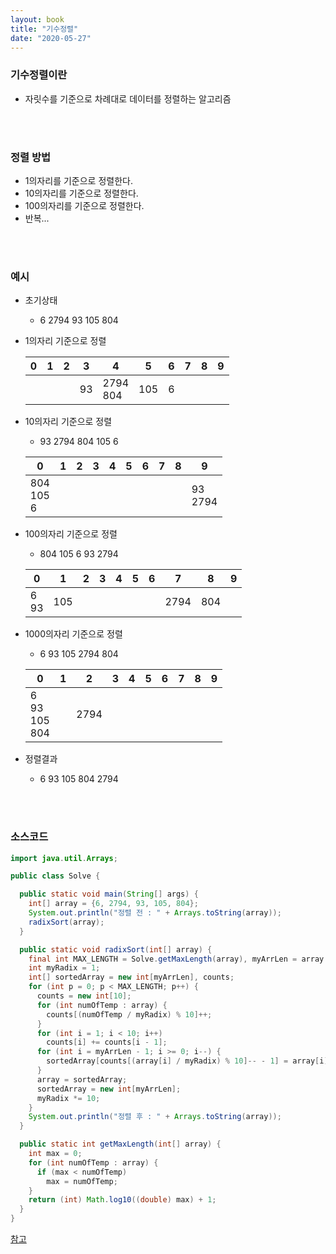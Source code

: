 ```yaml
---
layout: book
title: "기수정렬"
date: "2020-05-27"
---
```


### 기수정렬이란
- 자릿수를 기준으로 차례대로 데이터를 정렬하는 알고리즘

<br><br>

### 정렬 방법
 - 1의자리를 기준으로 정렬한다.
 - 10의자리를 기준으로 정렬한다.
 - 100의자리를 기준으로 정렬한다.
 - 반복...
 
<br><br>

### 예시
- 초기상태
  - 6 2794 93 105 804
- 1의자리 기준으로 정렬
  
  |0|1|2|3|4|5|6|7|8|9|
  |--|--|--|--|--|--|--|--|--|--|
  ||||93|2794<br>804|105|6||||
  
- 10의자리 기준으로 정렬
  - 93 2794 804 105 6
  
  |0|1|2|3|4|5|6|7|8|9|
  |--|--|--|--|--|--|--|--|--|--|
  |804<br>105<br>6|||||||||93<br>2794|

- 100의자리 기준으로 정렬
  - 804 105 6 93 2794
  
  |0|1|2|3|4|5|6|7|8|9|
  |--|--|--|--|--|--|--|--|--|--|
  |6<br>93|105||||||2794|804||

- 1000의자리 기준으로 정렬
  - 6 93 105 2794 804
  
  |0|1|2|3|4|5|6|7|8|9|
  |--|--|--|--|--|--|--|--|--|--|
  |6<br>93<br>105<br>804||2794||||||||

- 정렬결과
  - 6 93 105 804 2794

<br><br>

### 소스코드

```java
import java.util.Arrays;

public class Solve {

  public static void main(String[] args) {
    int[] array = {6, 2794, 93, 105, 804};
    System.out.println("정렬 전 : " + Arrays.toString(array));
    radixSort(array);
  }

  public static void radixSort(int[] array) {
    final int MAX_LENGTH = Solve.getMaxLength(array), myArrLen = array.length;
    int myRadix = 1;
    int[] sortedArray = new int[myArrLen], counts;
    for (int p = 0; p < MAX_LENGTH; p++) {
      counts = new int[10];
      for (int numOfTemp : array) {
        counts[(numOfTemp / myRadix) % 10]++;
      }
      for (int i = 1; i < 10; i++)
        counts[i] += counts[i - 1];
      for (int i = myArrLen - 1; i >= 0; i--) {
        sortedArray[counts[(array[i] / myRadix) % 10]-- - 1] = array[i];
      }
      array = sortedArray;
      sortedArray = new int[myArrLen];
      myRadix *= 10;
    }
    System.out.println("정렬 후 : " + Arrays.toString(array));
  }

  public static int getMaxLength(int[] array) {
    int max = 0;
    for (int numOfTemp : array) {
      if (max < numOfTemp)
        max = numOfTemp;
    }
    return (int) Math.log10((double) max) + 1;
  }
}
```

[참고](http://blog.naver.com/PostView.nhn?blogId=xxxstarxxx&logNo=220961546548&parentCategoryNo=&categoryNo=87&viewDate=&isShowPopularPosts=true&from=search)